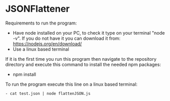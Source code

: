 # JSONFlattener

Requirements to run the program:
- Have node installed on your PC, to check it type on your terminal  "node -v". If you do not have it you can download it from: https://nodejs.org/en/download/
- Use a linux based terminal

If it is the first time you run this program then navigate to the repository directory and execute this command to install the needed npm packages:
- npm install

To run the program execute this line on a linux based terminal:
```console
- cat test.json | node flattenJSON.js
```
